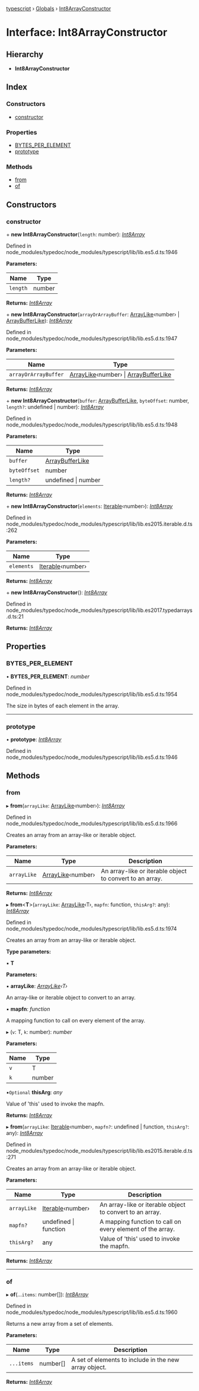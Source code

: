 [typescript](../README.md) › [Globals](../globals.md) › [Int8ArrayConstructor](int8arrayconstructor.md)

# Interface: Int8ArrayConstructor

## Hierarchy

* **Int8ArrayConstructor**

## Index

### Constructors

* [constructor](int8arrayconstructor.md#constructor)

### Properties

* [BYTES_PER_ELEMENT](int8arrayconstructor.md#bytes_per_element)
* [prototype](int8arrayconstructor.md#prototype)

### Methods

* [from](int8arrayconstructor.md#from)
* [of](int8arrayconstructor.md#of)

## Constructors

###  constructor

\+ **new Int8ArrayConstructor**(`length`: number): *[Int8Array](int8array.md)*

Defined in node_modules/typedoc/node_modules/typescript/lib/lib.es5.d.ts:1946

**Parameters:**

Name | Type |
------ | ------ |
`length` | number |

**Returns:** *[Int8Array](int8array.md)*

\+ **new Int8ArrayConstructor**(`arrayOrArrayBuffer`: [ArrayLike](arraylike.md)‹number› | [ArrayBufferLike](../globals.md#arraybufferlike)): *[Int8Array](int8array.md)*

Defined in node_modules/typedoc/node_modules/typescript/lib/lib.es5.d.ts:1947

**Parameters:**

Name | Type |
------ | ------ |
`arrayOrArrayBuffer` | [ArrayLike](arraylike.md)‹number› &#124; [ArrayBufferLike](../globals.md#arraybufferlike) |

**Returns:** *[Int8Array](int8array.md)*

\+ **new Int8ArrayConstructor**(`buffer`: [ArrayBufferLike](../globals.md#arraybufferlike), `byteOffset`: number, `length?`: undefined | number): *[Int8Array](int8array.md)*

Defined in node_modules/typedoc/node_modules/typescript/lib/lib.es5.d.ts:1948

**Parameters:**

Name | Type |
------ | ------ |
`buffer` | [ArrayBufferLike](../globals.md#arraybufferlike) |
`byteOffset` | number |
`length?` | undefined &#124; number |

**Returns:** *[Int8Array](int8array.md)*

\+ **new Int8ArrayConstructor**(`elements`: [Iterable](iterable.md)‹number›): *[Int8Array](int8array.md)*

Defined in node_modules/typedoc/node_modules/typescript/lib/lib.es2015.iterable.d.ts:262

**Parameters:**

Name | Type |
------ | ------ |
`elements` | [Iterable](iterable.md)‹number› |

**Returns:** *[Int8Array](int8array.md)*

\+ **new Int8ArrayConstructor**(): *[Int8Array](int8array.md)*

Defined in node_modules/typedoc/node_modules/typescript/lib/lib.es2017.typedarrays.d.ts:21

**Returns:** *[Int8Array](int8array.md)*

## Properties

###  BYTES_PER_ELEMENT

• **BYTES_PER_ELEMENT**: *number*

Defined in node_modules/typedoc/node_modules/typescript/lib/lib.es5.d.ts:1954

The size in bytes of each element in the array.

___

###  prototype

• **prototype**: *[Int8Array](int8array.md)*

Defined in node_modules/typedoc/node_modules/typescript/lib/lib.es5.d.ts:1946

## Methods

###  from

▸ **from**(`arrayLike`: [ArrayLike](arraylike.md)‹number›): *[Int8Array](int8array.md)*

Defined in node_modules/typedoc/node_modules/typescript/lib/lib.es5.d.ts:1966

Creates an array from an array-like or iterable object.

**Parameters:**

Name | Type | Description |
------ | ------ | ------ |
`arrayLike` | [ArrayLike](arraylike.md)‹number› | An array-like or iterable object to convert to an array.  |

**Returns:** *[Int8Array](int8array.md)*

▸ **from**<**T**>(`arrayLike`: [ArrayLike](arraylike.md)‹T›, `mapfn`: function, `thisArg?`: any): *[Int8Array](int8array.md)*

Defined in node_modules/typedoc/node_modules/typescript/lib/lib.es5.d.ts:1974

Creates an array from an array-like or iterable object.

**Type parameters:**

▪ **T**

**Parameters:**

▪ **arrayLike**: *[ArrayLike](arraylike.md)‹T›*

An array-like or iterable object to convert to an array.

▪ **mapfn**: *function*

A mapping function to call on every element of the array.

▸ (`v`: T, `k`: number): *number*

**Parameters:**

Name | Type |
------ | ------ |
`v` | T |
`k` | number |

▪`Optional`  **thisArg**: *any*

Value of 'this' used to invoke the mapfn.

**Returns:** *[Int8Array](int8array.md)*

▸ **from**(`arrayLike`: [Iterable](iterable.md)‹number›, `mapfn?`: undefined | function, `thisArg?`: any): *[Int8Array](int8array.md)*

Defined in node_modules/typedoc/node_modules/typescript/lib/lib.es2015.iterable.d.ts:271

Creates an array from an array-like or iterable object.

**Parameters:**

Name | Type | Description |
------ | ------ | ------ |
`arrayLike` | [Iterable](iterable.md)‹number› | An array-like or iterable object to convert to an array. |
`mapfn?` | undefined &#124; function | A mapping function to call on every element of the array. |
`thisArg?` | any | Value of 'this' used to invoke the mapfn.  |

**Returns:** *[Int8Array](int8array.md)*

___

###  of

▸ **of**(...`items`: number[]): *[Int8Array](int8array.md)*

Defined in node_modules/typedoc/node_modules/typescript/lib/lib.es5.d.ts:1960

Returns a new array from a set of elements.

**Parameters:**

Name | Type | Description |
------ | ------ | ------ |
`...items` | number[] | A set of elements to include in the new array object.  |

**Returns:** *[Int8Array](int8array.md)*
